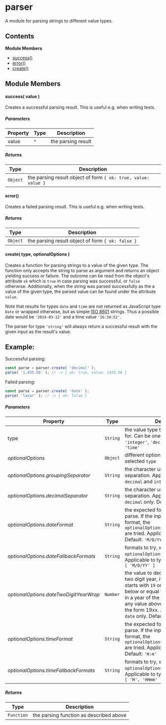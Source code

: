 
# <a id="parser"></a>parser

A module for parsing strings to different value types.

## Contents

**Module Members**

- [success()](#success)
- [error()](#error)
- [create()](#create)

## Module Members

#### <a id="success"></a>success( value )

Creates a successful parsing result. This is useful e.g. when writing tests.

##### Parameters

| Property | Type | Description |
| -------- | ---- | ----------- |
| value | `*` |  the parsing result |

##### Returns

| Type | Description |
| ---- | ----------- |
| `Object` |  the parsing result object of form `{ ok: true, value: value }` |

#### <a id="error"></a>error()

Creates a failed parsing result. This is useful e.g. when writing tests.

##### Returns

| Type | Description |
| ---- | ----------- |
| `Object` |  the parsing result object of form `{ ok: false }` |

#### <a id="create"></a>create( type, optionalOptions )

Creates a function for parsing strings to a value of the given type. The function only accepts the
string to parse as argument and returns an object yielding success or failure. The outcome can be
read from the object's attribute `ok` which is `true` in case parsing was successful, or `false`
otherwise. Additionally, when the string was parsed successfully as the a value of the given type,
the parsed value can be found under the attribute `value`.

Note that results for types `date` and `time` are not returned as JavaScript type `Date` or wrapped
otherwise, but as simple [ISO 8601](http://en.wikipedia.org/wiki/ISO_8601) strings. Thus a possible
date would be `'2014-03-12'` and a time value `'16:34:52'`.

The parser for type `'string'` will always return a successful result with the given input as the
result's value.

Example:
--------
Successful parsing:
```js
const parse = parser.create( 'decimal' );
parse( '1,435.56' ); // -> { ok: true, value: 1435.56 }
```
Failed parsing:
```js
const parse = parser.create( 'date' );
parse( 'laxar' ); // -> { ok: false }
```

##### Parameters

| Property | Type | Description |
| -------- | ---- | ----------- |
| type | `String` |  the value type to create the parser for. Can be one of `'string'`, `'integer'`, `'decimal'`, `'date'` and `'time'` |
| _optionalOptions_ | `Object` |  different options depending on the selected `type` |
| _optionalOptions.groupingSeparator_ | `String` |  the character used for thousands separation. Applicable to types `decimal` and `integer` only. Default: `','` |
| _optionalOptions.decimalSeparator_ | `String` |  the character used for fraction part separation. Applicable to type `decimal` only. Default: `'.'` |
| _optionalOptions.dateFormat_ | `String` |  the expected format for dates to parse. If the input doesn't match this format, the `optionalOptions.dateFallbackFormats` are tried. Applicable to type `date` only. Default: `'M/D/YYYY'` |
| _optionalOptions.dateFallbackFormats_ | `String` |  formats to try, when parsing with the `optionalOptions.dateFormat` failed. Applicable to type `date` only. Default: `[ 'M/D/YY' ]` |
| _optionalOptions.dateTwoDigitYearWrap_ | `Number` |  the value to decide when parsing a two digit year, if the resulting year starts with `19` or with `20`. Any value below or equal to this number results in a year of the form 20xx, whereas any value above results in a year of the form 19xx. Applicable to type `date` only. Default: `68` |
| _optionalOptions.timeFormat_ | `String` |  the expected format for times to parse. If the input doesn't match this format, the `optionalOptions.timeFallbackFormats` are tried. Applicable to type `time` only. Default: `'H:m'` |
| _optionalOptions.timeFallbackFormats_ | `String` |  formats to try, when parsing with the `optionalOptions.timeFormat` failed. Applicable to type `time` only. Default: `[ 'H', 'HHmm' ]` |

##### Returns

| Type | Description |
| ---- | ----------- |
| `Function` |  the parsing function as described above |
